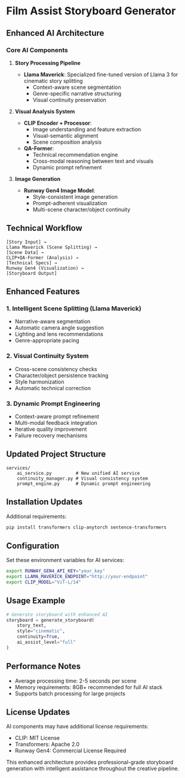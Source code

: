 
# Film Assist Storyboard Generator

## Enhanced AI Architecture

### Core AI Components

1. **Story Processing Pipeline**
   - **Llama Maverick**: Specialized fine-tuned version of Llama 3 for cinematic story splitting
     - Context-aware scene segmentation
     - Genre-specific narrative structuring
     - Visual continuity preservation

2. **Visual Analysis System**
   - **CLIP Encoder + Processor**: 
     - Image understanding and feature extraction
     - Visual-semantic alignment
     - Scene composition analysis
   - **QA-Former**:
     - Technical recommendation engine
     - Cross-modal reasoning between text and visuals
     - Dynamic prompt refinement

3. **Image Generation**
   - **Runway Gen4 Image Model**:
     - Style-consistent image generation
     - Prompt-adherent visualization
     - Multi-scene character/object continuity

## Technical Workflow

```
[Story Input] → 
Llama Maverick (Scene Splitting) → 
[Scene Data] → 
CLIP+QA-Former (Analysis) → 
[Technical Specs] → 
Runway Gen4 (Visualization) → 
[Storyboard Output]
```

## Enhanced Features

### 1. Intelligent Scene Splitting (Llama Maverick)
- Narrative-aware segmentation
- Automatic camera angle suggestion
- Lighting and lens recommendations
- Genre-appropriate pacing

### 2. Visual Continuity System
- Cross-scene consistency checks
- Character/object persistence tracking
- Style harmonization
- Automatic technical correction

### 3. Dynamic Prompt Engineering
- Context-aware prompt refinement
- Multi-modal feedback integration
- Iterative quality improvement
- Failure recovery mechanisms

## Updated Project Structure

```
services/
    ai_service.py         # New unified AI service
    continuity_manager.py # Visual consistency system
    prompt_engine.py      # Dynamic prompt engineering
```

## Installation Updates

Additional requirements:
```powershell
pip install transformers clip-anytorch sentence-transformers
```

## Configuration

Set these environment variables for AI services:
```bash
export RUNWAY_GEN4_API_KEY="your_key"
export LLAMA_MAVERICK_ENDPOINT="http://your-endpoint"
export CLIP_MODEL="ViT-L/14"
```

## Usage Example

```python
# Generate storyboard with enhanced AI
storyboard = generate_storyboard(
    story_text,
    style="cinematic",
    continuity=True,
    ai_assist_level="full"
)
```

## Performance Notes

- Average processing time: 2-5 seconds per scene
- Memory requirements: 8GB+ recommended for full AI stack
- Supports batch processing for large projects

## License Updates

AI components may have additional license requirements:
- CLIP: MIT License
- Transformers: Apache 2.0
- Runway Gen4: Commercial License Required

This enhanced architecture provides professional-grade storyboard generation with intelligent assistance throughout the creative pipeline.
